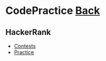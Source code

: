 # CodePractice [Back](https://blog.fish-404.icu/CodePractice/)

## HackerRank

* [Contests](https://blog.fish-404.icu/CodePractice/HackerRank/Contests/)
* [Practice](https://blog.fish-404.icu/CodePractice/HackerRank/Practice/)
